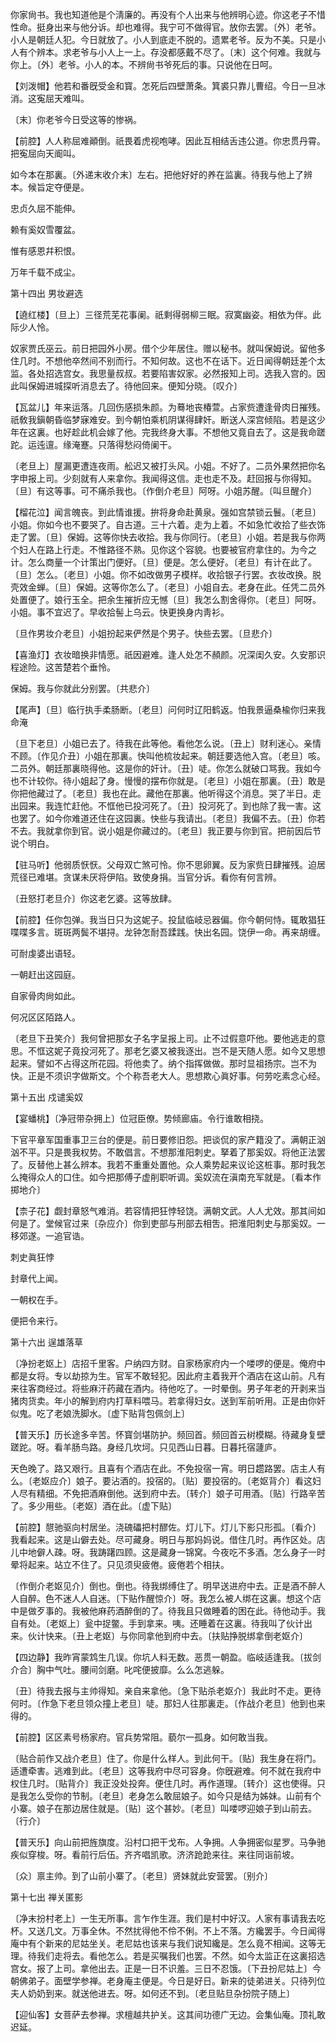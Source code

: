 <!-- { "loadSidebar": true } -->
你家尙书。我也知道他是个淸廉的。再没有个人出来与他辨明心迹。你这老子不惜性命。挺身出来与他分诉。却也难得。我宁可不做得官。放你去罢。〔外〕老爷。小人是朝廷人犯。今日就放了。小人到底走不脱的。遗累老爷。反为不美。只是小人有个辨本。求老爷与小人上一上。存没都感戴不尽了。〔末〕这个何难。我就与你上。〔外〕老爷。小人的本。不辨尙书爷死后的事。只说他在日呵。 

【刘泼帽】他若和番旣受金和寳。怎死后四壁萧条。箕裘只靠儿曹绍。今日一旦冰消。这寃屈天难叫。

〔末〕你老爷今日受这等的惨祸。 

【前腔】人人称屈难顚倒。祇畏着虎视咆哮。因此互相结舌违公道。你忠贯丹霄。把寃屈向天阍叫。

如今本在那裏。〔外递末收介末〕左右。把他好好的养在监裏。待我与他上了辨本。候旨定夺便是。 

忠贞久屈不能伸。

赖有奚奴雪覆盆。

惟有感恩幷积恨。

万年千载不成尘。 

第十四出
男妆避选

【遶红楼】〔旦上〕三径荒芜花事阑。祇剩得弱柳三眠。寂寞幽姿。相依为伴。此际少人怜。

奴家贾氏巫云。前日把园外小房。借个少年居住。赠以秘书。就叫保姆说。留他多住几时。不想他卒然间不别而行。不知何故。这也不在话下。近日闻得朝廷差个太监。各处招选宫女。我思量叔叔。若要陷害奴家。必然报知上司。选我入宫的。因此叫保姆进城探听消息去了。待他回来。便知分晓。〔叹介〕 

【瓦盆儿】年来运落。几回伤感损朱颜。为蓦地丧椿萱。占家赀遭逢骨肉日摧残。祇敎我鎭朝昏临梦寐难安。到今朝怕乘机阴谋得肆奸。断送人深宫倾陷。若是这少年在这裏。也好趁此机会嫁了他。完我终身大事。不想他又竟自去了。这是我命蹉跎。运迍邅。缘淹蹇。只落得愁闷倚阑干。

〔老旦上〕屋漏更遭连夜雨。舩迟又被打头风。小姐。不好了。二员外果然把你名字申报上司。少刻就有人来拿你。我闻得这信。走也走不及。赶回报与你得知。〔旦〕有这等事。可不痛杀我也。〔作倒介老旦〕阿呀。小姐苏醒。〔叫旦醒介〕 

【榴花泣】闻言魄丧。到此情谁援。拚将身命赴黄泉。强如宫禁锁云鬟。〔老旦〕小姐。你如今也不要哭了。自古道。三十六着。走为上着。不如急忙收拾了些衣饰走了罢。〔旦〕保姆。这等你快去收拾。我与你同行。〔老旦〕小姐。若是我与你两个妇人在路上行走。不惟路径不熟。见你这个容貌。也要被官府拿住的。为今之计。怎么商量一个计策出门便好。〔旦〕便是。怎么便好。〔老旦〕有计在此了。〔旦〕怎么。〔老旦〕小姐。你不如改做男子模样。收拾银子行罢。衣妆改换。脱壳效金蝉。〔旦〕保姆。这等你怎么了。〔老旦〕小姐自去。老身在此。任凭二员外处置便了。娘行玉全。把余生摧折应无憾〔旦〕我怎么割舍得你。〔老旦〕阿呀。小姐。事不宜迟了。早收拾髻上乌云。快更换身内靑衫。

〔旦作男妆介老旦〕小姐扮起来俨然是个男子。快些去罢。〔旦悲介〕 

【喜渔灯】衣妆暗换非情愿。祇因避难。逢人处怎不頳颜。况深闺久安。久安那识程途险。这苦楚若个垂怜。

保姆。我与你就此分别罢。〔共悲介〕 

【尾声】〔旦〕临行执手柔肠断。〔老旦〕问何时辽阳鹤返。怕我景逼桑楡你归来我命淹

〔旦下老旦〕小姐已去了。待我在此等他。看他怎么说。〔丑上〕财利迷心。亲情不顾。〔作见介丑〕小姐在那裏。快叫他梳妆起来。朝廷要选他入宫。〔老旦〕咳。二员外。朝廷那裏晓得他。这是你的奸计。〔丑〕唗。你怎么就破口骂我。我如今也不计较你。待小姐起了身。慢慢的摆布你就是。〔老旦〕小姐在那裏。〔丑〕敢是你把他藏过了。〔老旦〕我也在此。藏他在那裏。他听得这个消息。哭了半日。走出园来。我连忙赶他。不恇他已投河死了。〔丑〕投河死了。到也除了我一害。这也罢了。如今你难道还住在这园裏。快些与我请出。〔老旦〕我偏不去。〔丑〕你若不去。我就拿你到官。说小姐是你藏过的。〔老旦〕我正要与你到官。把前因后节说个明白。 

【驻马听】他弱质恹恹。父母双亡煞可怜。你不思卵翼。反为家赀日肆摧残。迫居荒径已难堪。贪谋未厌将伊陷。致使身捐。当官分诉。看你有何言辨。

〔丑怒打老旦介〕你这老乞婆。这等放肆。 

【前腔】任你包弹。我当日只为这妮子。投鼠临岐忌器偏。你今朝何恃。辄敢猖狂喋喋多言。斑斑两鬓不堪挦。龙钟怎耐吾蹂践。快出名园。饶伊一命。再来胡缠。

可耐虔婆出语轻。

一朝赶出这园庭。

自家骨肉尙如此。

何况区区陌路人。

〔老旦下丑笑介〕我何曾把那女子名字呈报上司。止不过假意吓他。要他逃走的意思。不恇这妮子竟投河死了。那老乞婆又被我逐出。岂不是天随人愿。如今又思想起来。譬如不占得这所花园。将他卖了。纳个指挥做做。那时显祖扬宗。岂不为快。正是不须识字做斯文。个个称吾老大人。思想欺心眞好事。何劳吃素念心经。 

第十五出
戍谴奚奴

【宴蟠桃】〔净冠带杂拥上〕位冠臣僚。势倾廊庙。令行谁敢相挠。

下官平章军国重事卫三台的便是。前日要修旧怨。把谈侃的家产籍没了。满朝正汹汹不平。只是畏我权势。不敢倡言。不想那淮阳刺史。拏着了那奚奴。将他正法罢了。反替他上甚么辨本。我若不重重处置他。众人乘势起来议论这桩事。那时我怎么掩得众人的口住。如今把那傅子虚削职听调。奚奴流在滇南充军就是。〔看本作掷地介〕 

【柰子花】觑封章怒气难消。若容情把狂悖轻饶。满朝文武。人人尤效。那其间如何是了。堂候官过来〔杂应介〕你到吏部与刑部去相吿。把淮阳刺史与那奚奴。一移郊遂。一追官诰。

刺史眞狂悖

封章代上闻。

一朝权在手。

便把令来行。 

第十六出
逞雄落草

〔净扮老妪上〕店招千里客。户纳四方财。自家杨家府内一个喽啰的便是。俺府中都是女将。专以劫掠为生。官军不敢轻犯。因此府主着我开个酒店在这山前。凡有来往客商经过。将些麻汗药藏在酒内。待他吃了。一时晕倒。男子年老的开剥来当猪肉货卖。年小的解到府内打草料喂马。若拿得妇女。送到军前听用。正是由你奸似鬼。吃了老娘洗脚水。〔虚下贴背包佩剑上〕 

【普天乐】历长途多辛苦。怀寳剑堪防护。频回首。频回首云树模糊。待藏身复壁蹉跎。呀。看羊肠鸟路。身经几坎坷。只见西山日暮。日暮托宿蘧庐。

天色晚了。路又艰行。且喜有个酒店在此。不免投宿一宵。明日趱路罢。店主人有么。〔老妪应介〕娘子。要沾酒的。投宿的。〔贴〕要投宿的。〔老妪背介〕看这妇人尽有精细。不免把酒麻倒他。送到府中去。〔转介〕娘子可用酒。〔贴〕行路辛苦了。多少用些。〔老妪〕酒在此。〔虚下贴〕 

【前腔】憇驰驱向村居坐。浇磈礧把村醪佐。灯儿下。灯儿下影只形孤。〔看介〕我看起来。这是山僻去处。尽可藏身。明日与那妈妈说。借住几时。再作区处。店儿中地僻人疎。呀。我踌躇四顾。这是藏身一锦窝。今夜吃不多酒。怎么身子一时晕将起来。站立不住了。只见须臾疲倦。疲倦若个相扶。

〔作倒介老妪见介〕倒也。倒也。待我绑缚住了。明早送进府中去。正是酒不醉人人自醉。色不迷人人自迷。〔下贴作醒惊介〕呀。我怎么被人绑在这裏。想这个店中是做歹事的。我被他麻药酒醉倒的了。待我且只做睡着的困在此。待他动手。我自有处。〔老妪上〕瓮中捉鳖。手到拿来。咦。还睡着在这裏。待我叫了伙计出来。伙计快来。〔丑上老妪〕与你同拿他到府中去。〔扶贴挣脱绑拿倒老妪介〕 

【四边静】我昨宵蒙鸩生几误。你坑人料无数。恶贯一朝盈。临岐适逢我。〔拔剑介合〕胸中气吐。腰间剑磨。叱咤便披靡。么么怎逃躲。

〔丑〕待我去报与主帅得知。亲自来拿他。〔急下贴杀老妪介〕我此时不走。更待何时。〔作急下老旦领众撞上老旦〕唗。那妇人往那裏走。〔作战介老旦〕他到也来得的。 

【前腔】区区素号杨家府。官兵势常阻。藐尔一孤身。如何敢当我。

〔贴合前作又战介老旦〕住了。你是什么样人。到此何干。〔贴〕我生身在将门。适遭牵害。逃难到此。〔老旦〕这等我府中尽可容身。你旣避难。何不就在我府中权住几时。〔贴背介〕我正没处投奔。便住几时。再作道理。〔转介〕这也使得。只是我怎么受你的节制。〔老旦〕老身怎么敢屈娘子。如今只是结为姊妹。山前有个小寨。娘子在那边居住就是。〔贴〕这个甚妙。〔老旦〕叫喽啰迎娘子到山前去。〔行介〕 

【普天乐】向山前把旌旗度。沿村口把干戈布。人争拥。人争拥密似星罗。马争驰疾似穿梭。呀。看前行后伍。齐齐唱凯歌。济济跄跄来往。来往同诣前坡。

〔众〕禀主帅。到了山前小寨了。〔老旦〕贤妹就此安营罢。〔别介〕 

第十七出
禅关匿影

〔净末扮村老上〕一生无所事。言乍作生涯。我们是村中好汉。人家有事请我去吃杯。又送几文。万事全休。不然扰得他不伶不俐。不上不落。方纔罢手。今日闻得庵中有个新来的尼姑坐关。老尼姑也该来与我们说知纔是。怎么竟不相闻。这等无理。待我们走将去。看他怎么。若是买嘱我们也罢。不然。如今太监正在这裏招选宫女。报了上司。拿他出去。正是一日不识羞。三日不忍饿。〔下丑扮尼姑上〕今朝佛弟子。面壁学参禅。老身庵主便是。今日是好日。新来的徒弟进关。只待列位夫人奶奶到来。就送他进去。呀。如何还不到。〔老旦贴旦杂扮院子随上〕 

【迎仙客】女菩萨去参禅。求檀越共护关。这其间功德广无边。会集仙庵。顶礼敢迟延。

